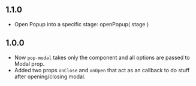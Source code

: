 ## 1.1.0
* Open Popup into a specific stage: openPopup( stage )

## 1.0.0

* Now `pop-modal` takes only the component and all options are passed to Modal prop.
* Added two props `onClose` and `onOpen` that act as an callback to do stuff after opening/closing modal.
